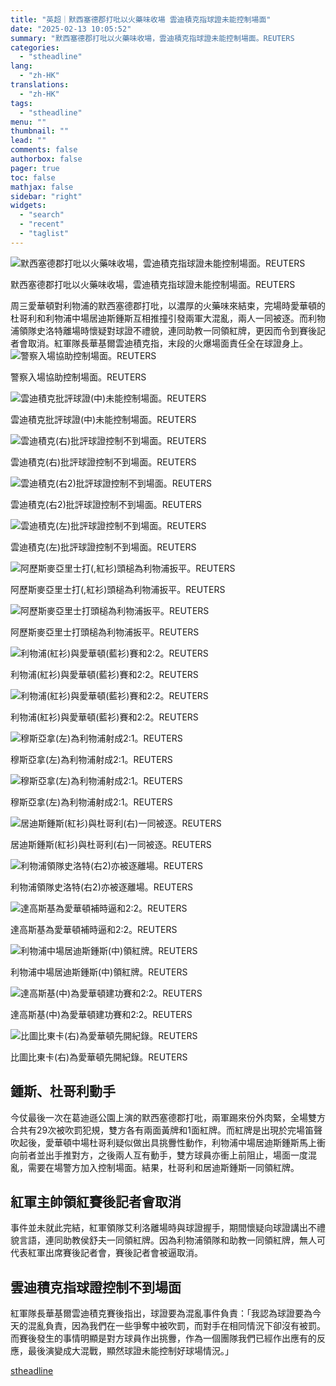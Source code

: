 ```yaml
---
title: "英超｜默西塞德郡打吡以火藥味收場 雲迪積克指球證未能控制場面"
date: "2025-02-13 10:05:52"
summary: "默西塞德郡打吡以火藥味收場，雲迪積克指球證未能控制場面。REUTERS       周三愛華..."
categories:
  - "stheadline"
lang:
  - "zh-HK"
translations:
  - "zh-HK"
tags:
  - "stheadline"
menu: ""
thumbnail: ""
lead: ""
comments: false
authorbox: false
pager: true
toc: false
mathjax: false
sidebar: "right"
widgets:
  - "search"
  - "recent"
  - "taglist"
---
```


![默西塞德郡打吡以火藥味收場，雲迪積克指球證未能控制場面。REUTERS](https://image.stheadline.com/f/680p0/0x0/100/none/5e52dfd9e6decdfc43198d548c046c68/stheadline/inewsmedia/20250213/_2025021310014026433.jpg)

默西塞德郡打吡以火藥味收場，雲迪積克指球證未能控制場面。REUTERS




周三愛華頓對利物浦的默西塞德郡打吡，以濃厚的火藥味來結束，完場時愛華頓的杜哥利和利物浦中場居迪斯鍾斯互相推撞引發兩軍大混亂，兩人一同被逐。而利物浦領隊史洛特離場時懷疑對球證不禮貌，連同助教一同領紅牌，更因而令到賽後記者會取消。紅軍隊長華基爾雲迪積克指，末段的火爆場面責任全在球證身上。
 ![警察入場協助控制場面。REUTERS](https://image.hkhl.hk/f/1024p0/0x0/100/none/66e3daec1f5d1ee5a8247d28094144dc/2025-02/2025-02-12T213544Z_1841518689_UP1EL2C1NZJV0_RTRMADP_3_SOCCER-ENGLAND-EVE-LIV-REPORT.JPG)


警察入場協助控制場面。REUTERS



 ![雲迪積克批評球證(中)未能控制場面。REUTERS](https://image.hkhl.hk/f/1024p0/0x0/100/none/4827158310289626b67e354a0d635679/2025-02/2025-02-12T213651Z_147546638_UP1EL2C1O1DV3_RTRMADP_3_SOCCER-ENGLAND-EVE-LIV-REPORT.JPG)


雲迪積克批評球證(中)未能控制場面。REUTERS



 ![雲迪積克(右)批評球證控制不到場面。REUTERS](https://image.hkhl.hk/f/1024p0/0x0/100/none/e414df36bc245f8ddaec438c73dc44cd/2025-02/2025-02-12T205513Z_1979325309_UP1EL2C1M3ZSU_RTRMADP_3_SOCCER-ENGLAND-EVE-LIV-REPORT.JPG)


雲迪積克(右)批評球證控制不到場面。REUTERS



 ![雲迪積克(右2)批評球證控制不到場面。REUTERS](https://image.hkhl.hk/f/1024p0/0x0/100/none/b443e03b850b945f794bca7bcc4de117/2025-02/2025-02-12T213050Z_474278917_UP1EL2C1NRCUH_RTRMADP_3_SOCCER-ENGLAND-EVE-LIV-REPORT.JPG)


雲迪積克(右2)批評球證控制不到場面。REUTERS



 ![雲迪積克(左)批評球證控制不到場面。REUTERS](https://image.hkhl.hk/f/1024p0/0x0/100/none/0a23936514210c85ac93911994b5819b/2025-02/2025-02-12T195025Z_889923145_UP1EL2C1J3ZO3_RTRMADP_3_SOCCER-ENGLAND-EVE-LIV-REPORT.JPG)


雲迪積克(左)批評球證控制不到場面。REUTERS



 ![阿歷斯麥亞里士打(,紅衫)頭槌為利物浦扳平。REUTERS](https://image.hkhl.hk/f/1024p0/0x0/100/none/bcb42463f798152600ba84dd97a3a9aa/2025-02/2025-02-12T194744Z_1918812900_UP1EL2C1IZJNP_RTRMADP_3_SOCCER-ENGLAND-EVE-LIV-REPORT.JPG)


阿歷斯麥亞里士打(,紅衫)頭槌為利物浦扳平。REUTERS



 ![阿歷斯麥亞里士打頭槌為利物浦扳平。REUTERS](https://image.hkhl.hk/f/1024p0/0x0/100/none/f46a03c1952003205b27116e3755f24e/2025-02/2025-02-12T195031Z_710825696_UP1EL2C1J46O4_RTRMADP_3_SOCCER-ENGLAND-EVE-LIV-REPORT.JPG)


阿歷斯麥亞里士打頭槌為利物浦扳平。REUTERS



 ![利物浦(紅衫)與愛華頓(藍衫)賽和2:2。REUTERS](https://image.hkhl.hk/f/1024p0/0x0/100/none/18767fbb216c48424aa84ee649a42e20/2025-02/2025-02-12T202354Z_131029937_UP1EL2C1KNTQH_RTRMADP_3_SOCCER-ENGLAND-EVE-LIV-REPORT.JPG)


利物浦(紅衫)與愛華頓(藍衫)賽和2:2。REUTERS



 ![利物浦(紅衫)與愛華頓(藍衫)賽和2:2。REUTERS](https://image.hkhl.hk/f/1024p0/0x0/100/none/f15d20226378a6980d4b57b022db88a4/2025-02/2025-02-12T205321Z_1143732572_UP1EL2C1M0WSM_RTRMADP_3_SOCCER-ENGLAND-EVE-LIV-REPORT.JPG)


利物浦(紅衫)與愛華頓(藍衫)賽和2:2。REUTERS



 ![穆斯亞拿(左)為利物浦射成2:1。REUTERS](https://image.hkhl.hk/f/1024p0/0x0/100/none/cd39f2cd5835ab7cce15cd8af7e4ee23/2025-02/2025-02-12T211238Z_345173534_UP1EL2C1MX0TM_RTRMADP_3_SOCCER-ENGLAND-EVE-LIV-REPORT.JPG)


穆斯亞拿(左)為利物浦射成2:1。REUTERS



 ![穆斯亞拿(左)為利物浦射成2:1。REUTERS](https://image.hkhl.hk/f/1024p0/0x0/100/none/981b96aa1cbb6f73cbee881ff64fd024/2025-02/2025-02-12T211505Z_85286469_UP1EL2C1N13TV_RTRMADP_3_SOCCER-ENGLAND-EVE-LIV-REPORT.JPG)


穆斯亞拿(左)為利物浦射成2:1。REUTERS



 ![居迪斯鍾斯(紅衫)與杜哥利(右)一同被逐。REUTERS](https://image.hkhl.hk/f/1024p0/0x0/100/none/3fc19998374527718cb5d4cdd980453b/2025-02/2025-02-12T213927Z_26833495_UP1EL2C1O5PVD_RTRMADP_3_SOCCER-ENGLAND-EVE-LIV-REPORT.JPG)


居迪斯鍾斯(紅衫)與杜哥利(右)一同被逐。REUTERS



 ![利物浦領隊史洛特(右2)亦被逐離場。REUTERS](https://image.hkhl.hk/f/1024p0/0x0/100/none/bd6d566e9d77a867d147547900fbaf13/2025-02/2025-02-12T214202Z_1472787850_UP1EL2C1OA1VR_RTRMADP_3_SOCCER-ENGLAND-EVE-LIV-REPORT.JPG)


利物浦領隊史洛特(右2)亦被逐離場。REUTERS



 ![達高斯基為愛華頓補時逼和2:2。REUTERS](https://image.hkhl.hk/f/1024p0/0x0/100/none/ee4aa7be87ce436250fd3e9f211dca41/2025-02/2025-02-12T214230Z_1206719615_UP1EL2C1OATVW_RTRMADP_3_SOCCER-ENGLAND-EVE-LIV-REPORT.JPG)


達高斯基為愛華頓補時逼和2:2。REUTERS



 ![利物浦中場居迪斯鍾斯(中)領紅牌。REUTERS](https://image.hkhl.hk/f/1024p0/0x0/100/none/085bf6e7b42ea649010862f98c692e43/2025-02/2025-02-12T214619Z_531642186_UP1EL2C1OH6W9_RTRMADP_3_SOCCER-ENGLAND-EVE-LIV-REPORT.JPG)


利物浦中場居迪斯鍾斯(中)領紅牌。REUTERS



 ![達高斯基(中)為愛華頓建功賽和2:2。REUTERS](https://image.hkhl.hk/f/1024p0/0x0/100/none/cb17ad07f1faf4892ee5e555720d761b/2025-02/2025-02-12T214833Z_683853281_UP1EL2C1NT2UK_RTRMADP_3_SOCCER-ENGLAND-EVE-LIV-REPORT.JPG)


達高斯基(中)為愛華頓建功賽和2:2。REUTERS



 ![比圖比東卡(右)為愛華頓先開紀錄。REUTERS](https://image.hkhl.hk/f/1024p0/0x0/100/none/1dfec4a93c8aec72cffa08a2cc2c1dd3/2025-02/2025-02-12T214856Z_28555901_UP1EL2C1JB5OF_RTRMADP_3_SOCCER-ENGLAND-EVE-LIV-REPORT.JPG)


比圖比東卡(右)為愛華頓先開紀錄。REUTERS




鍾斯、杜哥利動手
--------

今仗最後一次在葛迪遜公園上演的默西塞德郡打吡，兩軍踢來份外肉緊，全場雙方合共有29次被吹罰犯規，雙方各有兩面黃牌和1面紅牌。而紅牌是出現於完場笛聲吹起後，愛華頓中場杜哥利疑似做出具挑釁性動作，利物浦中場居迪斯鍾斯馬上衝向前者並出手推對方，之後兩人互有動手，雙方球員亦衝上前阻止，場面一度混亂，需要在場警方加入控制場面。結果，杜哥利和居迪斯鍾斯一同領紅牌。

紅軍主帥領紅賽後記者會取消
-------------

事件並未就此完結，紅軍領隊艾利洛離場時與球證握手，期間懷疑向球證講出不禮貌言語，連同助教侯舒夫一同領紅牌。因為利物浦領隊和助教一同領紅牌，無人可代表紅軍出席賽後記者會，賽後記者會被逼取消。

雲迪積克指球證控制不到場面
-------------

紅軍隊長華基爾雲迪積克賽後指出，球證要為混亂事件負責：「我認為球證要為今天的混亂負責，因為我們在一些爭奪中被吹罰，而對手在相同情況下卻沒有被罰。而賽後發生的事情明顯是對方球員作出挑釁，作為一個團隊我們已經作出應有的反應，最後演變成大混戰，顯然球證未能控制好球場情況。」

[stheadline](https://std.stheadline.com/realtime/article/2052488/即時-體育-英超-默西塞德郡打吡以火藥味收場-雲迪積克指球證未能控制場面)
